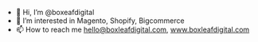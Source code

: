 - 👋 Hi, I’m @boxeafdigital
- 👀 I’m interested in Magento, Shopify, Bigcommerce
- 📫 How to reach me hello@boxleafdigital.com, www.boxleafdigital.com



